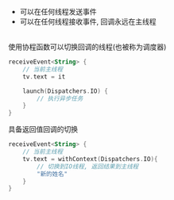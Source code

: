 - 可以在任何线程发送事件
- 可以在任何线程接收事件, 回调永远在主线程

<br>
使用协程函数可以切换回调的线程(也被称为调度器)

```kotlin
receiveEvent<String> {
    // 当前主线程
    tv.text = it

    launch(Dispatchers.IO) {
        // 执行异步任务
    }
}
```

具备返回值回调的切换
```kotlin
receiveEvent<String> {
    // 当前主线程
    tv.text = withContext(Dispatchers.IO){
        // 切换到IO线程, 返回结果到主线程
        "新的姓名"
    }
}
```